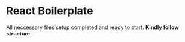 # React Boilerplate

All neccessary files setup completed and ready to start.
**Kindly follow structure**